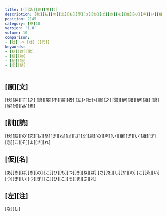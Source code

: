 ```yaml
---
title: [（][詠][鹿][鳴][）]
description: [秋][萩][の][恋][も][尽][き][ね][ば][さ][を][鹿][の][声][い][継][ぎ][い][継][ぎ][恋][こ][そ][ま][さ][れ]
position: 2145
category: [巻]10
version: '1.0'
volume: 10
comparison:
- [牡] -> [壮] [[元]]
keywords:
- [秋][雑][歌]
- [植][物]
- [動][物]
- [恋][情]
---
```


## [原][文]

[秋][芽][子][之] [戀][裳][不][盡][者] [左]<[壮]>[鹿][之] [聲][伊][續][伊][継] [戀][許][増][益][焉]

## [訓][読]

[秋][萩][の][恋][も][尽][き][ね][ば][さ][を][鹿][の][声][い][継][ぎ][い][継][ぎ][恋][こ][そ][ま][さ][れ]

## [仮][名]

[あ][き][は][ぎ][の] [こ][ひ][も][つ][き][ね][ば] [さ][を][し][か][の] [こ][ゑ][い][つ][ぎ][い][つ][ぎ] [こ][ひ][こ][そ][ま][さ][れ]

## [左][注]

[な][し]

